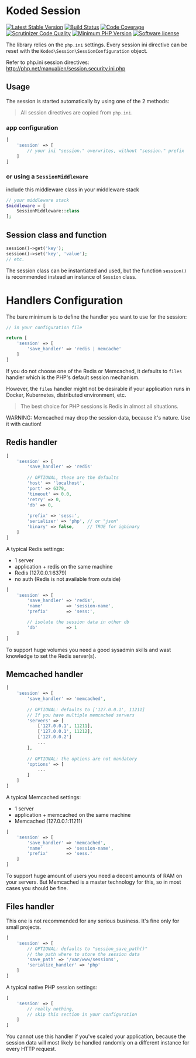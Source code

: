 Koded Session
=============

[![Latest Stable Version](https://img.shields.io/packagist/v/koded/session.svg)](https://packagist.org/packages/koded/session)
[![Build Status](https://travis-ci.org/kodedphp/session.svg?branch=master)](https://travis-ci.org/kodedphp/session)
[![Code Coverage](https://scrutinizer-ci.com/g/kodedphp/session/badges/coverage.png?b=master)](https://scrutinizer-ci.com/g/kodedphp/session/?branch=master)
[![Scrutinizer Code Quality](https://scrutinizer-ci.com/g/kodedphp/session/badges/quality-score.png?b=master)](https://scrutinizer-ci.com/g/kodedphp/session/?branch=master)
[![Minimum PHP Version](https://img.shields.io/badge/php-%3E%3D%208.0-8892BF.svg)](https://php.net/)
[![Software license](https://img.shields.io/badge/License-BSD%203--Clause-blue.svg)](LICENSE)


The library relies on the `php.ini` settings.
Every session ini directive can be reset with the
`Koded\Session\SessionConfiguration` object.

Refer to php.ini session directives:
http://php.net/manual/en/session.security.ini.php


Usage
-----

The session is started automatically by using one of the 2 methods:
> All session directives are copied from `php.ini`.

### app configuration
```php
[
    'session' => [
        // your ini "session." overwrites, without "session." prefix
    ]
]
```

### or using a `SessionMiddleware`
include this middleware class in your middleware stack

```php
// your middleware stack
$middleware = [
    SessionMiddleware::class
];
```

Session class and function
--------------------------

```php
session()->get('key');
session()->set('key', 'value');
// etc.
```

The session class can be instantiated and used, but the function `session()`
is recommended instead an instance of `Session` class.


Handlers Configuration
======================

The bare minimum is to define the handler you want to use for the session:

```php
// in your configuration file

return [
    'session' => [
        'save_handler' => 'redis | memcache'
    ]
]
```

If you do not choose one of the Redis or Memcached, it defaults to `files`
handler which is the PHP's default session mechanism.

However, the `files` handler might not be desirable if your application
runs in Docker, Kubernetes, distributed environment, etc.

> The best choice for PHP sessions is Redis in almost all situations.

WARNING: Memcached may drop the session data, because it's nature. Use it with caution!

Redis handler
-------------

```php
[
    'session' => [
        'save_handler' => 'redis'
        
        // OPTIONAL, these are the defaults
        'host' => 'localhost',
        'port' => 6379,
        'timeout' => 0.0,
        'retry' => 0,
        'db' => 0,
        
        'prefix' => 'sess:',
        'serializer' => 'php', // or "json"
        'binary' => false,     // TRUE for igbinary
    ]
]
```

A typical Redis settings:
  - 1 server
  - application + redis on the same machine
  - Redis (127.0.0.1:6379)
  - no auth (Redis is not available from outside)

```php
[
    'session' => [
        'save_handler' => 'redis',
        'name'         => 'session-name',
        'prefix'       => 'sess:',

        // isolate the session data in other db
        'db'           => 1
    ]
]
```

To support huge volumes you need a good sysadmin skills and wast knowledge
to set the Redis server(s).


Memcached handler
-----------------

```php
[
    'session' => [
        'save_handler' => 'memcached',
        
        // OPTIONAL: defaults to ['127.0.0.1', 11211]
        // If you have multiple memcached servers
        'servers' => [
            ['127.0.0.1', 11211],
            ['127.0.0.1', 11212],
            ['127.0.0.2']
            ...
        ],
        
        // OPTIONAL: the options are not mandatory
        'options' => [
            ...
        ]
    ]
]
```

A typical Memcached settings:
  - 1 server
  - application + memcached on the same machine
  - Memcached (127.0.0.1:11211)

```php
[
    'session' => [
        'save_handler' => 'memcached',
        'name'         => 'session-name',
        'prefix'       => 'sess.'
    ]
]
```

To support huge amount of users you need a decent amounts of RAM
on your servers. But Memcached is a master technology for this,
so in most cases you should be fine.


Files handler
-------------

This one is not recommended for any serious business.
It's fine only for small projects.


```php
[
    'session' => [
        // OPTIONAL: defaults to "session_save_path()"
        // the path where to store the session data
        'save_path' => '/var/www/sessions',
        'serialize_handler' => 'php'
    ]
]
```

A typical native PHP session settings:
```php
[
    'session' => [
        // really nothing,
        // skip this section in your configuration
    ]
]

```

You cannot use this handler if you've scaled your application,
because the session data will most likely be handled randomly 
on a different instance for every HTTP request.

